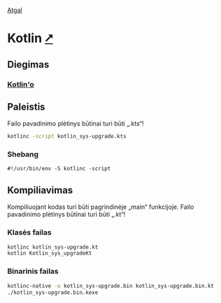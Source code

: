 [Atgal](./readme.md)

# Kotlin [&#x2B67;](https://kotlinlang.org/)

## Diegimas

### [Kotlin'o](../install/kotlin_readme.md)

## Paleistis

Failo pavadinimo plėtinys būtinai turi būti „.kts“!

```bash
kotlinc -script kotlin_sys-upgrade.kts
```

### Shebang

```shebang
#!/usr/bin/env -S kotlinc -script
```

## Kompiliavimas

Kompiliuojant kodas turi būti pagrindinėje „main“ funkcijoje. Failo pavadinimo plėtinys būtinai turi būti „.kt“!

### Klasės failas

```bash
kotlinc kotlin_sys-upgrade.kt
kotlin Kotlin_sys_upgradeKt
```

### Binarinis failas

```bash
kotlinc-native -o kotlin_sys-upgrade.bin kotlin_sys-upgrade.bin.kt
./kotlin_sys-upgrade.bin.kexe
```
